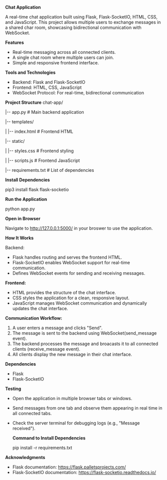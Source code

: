 **Chat Application**

A real-time chat application built using Flask, Flask-SocketIO, HTML, CSS, and JavaScript. This project allows multiple users to exchange messages in a shared char room, showcasing bidirectional communication with WebSocket.

**Features**

- Real-time messaging across all connected clients.
- A single chat room where multiple users can join.
- Simple and responsive frontend interface.

**Tools and Technologies**

- Backend: Flask and Flask-SocketIO
- Frontend: HTML, CSS, JavaScript
- WebSocket Protocol: For real-time, bidirectional communication

**Project Structure**
chat-app/

|-- app.py # Main backend application

|-- templates/

|   |-- index.html        # Frontend HTML

|-- static/

|   |-- styles.css        # Frontend styling

|   |-- scripts.js        # Frontend JavaScript

|-- requirements.txt      # List of dependencies

**Install Dependencies**

pip3 install flask flask-socketio 

**Run the Application**

python app.py

**Open in Browser**

Navigate to http://127.0.0.1:5000/ in your broswer to use the application.

**How It Works**

Backend:
- Flask handles routing and serves the frontend HTML.
- Flask-SocketIO enables WebSocket support for real-time communication.
- Defines WebSocket events for sending and receiving messages.

**Frontend:**

- HTML provides the structure of the chat interface.
- CSS styles the application for a clean, responsive layout.
- JavaScript manages WebSocket communication and dynamically updates the chat interface. 

**Communication Workflow:**

1. A user enters a message and clicks "Send".
2. The message is sent to the backend using WebSocket(send_message event).
3. The backend processes the message and broacasts it to all connected clients (receive_message event).
4. All clients display the new message in their chat interface.

**Dependencies**

- Flask
- Flask-SocketIO

**Testing**

- Open the application in multiple browser tabs or windows.
- Send messages from one tab and observe them appearing in real time in all connected tabs.
- Check the server terminal for debugging logs (e.g., "Message received").

  **Command to Install Dependencies**
  
  pip install -r requirements.txt

**Acknowledgments** 

- Flask documentation: https://flask.palletsprojects.com/
- Flask-SocketIO documentation: https://flask-socketio.readthedocs.io/

















